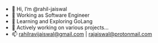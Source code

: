 - 👋 Hi, I’m @rahil-jaiswal
- 👀 Working as Software Engineer
- 🌱 Learning and Exploring GoLang
- 💞️ Actively working on various projects...
- 📫 rahilravijaiswal@gmail.com | rajaiswal@protonmail.com
